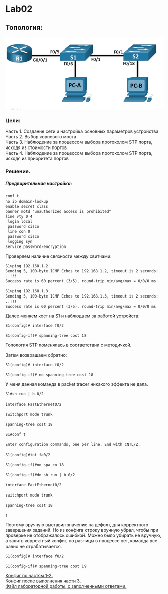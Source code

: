 
# Lab02

## Топология:
![](https://github.com/Etherne1/otus_network_engineer/blob/main/Lab01/Pasted%20image%2020241010212925.png?raw=true)

### Цели:
Часть 1. Создание сети и настройка основных параметров устройства
Часть 2. Выбор корневого моста  
Часть 3. Наблюдение за процессом выбора протоколом STP порта, исходя из стоимости портов  
Часть 4. Наблюдение за процессом выбора протоколом STP порта, исходя из приоритета портов  


### Решение.

##### Предварительная настройка:
```
conf t
no ip domain-lookup
enable secret class
banner motd "unauthorized access is prohibited"
line vty 0 4
 login local
 password cisco
 line con 0 
 password cisco
 logging syn
service password-encryption
```

Проверяем наличие связности между свитчами:



  
```
S1>ping 192.168.1.2
Sending 5, 100-byte ICMP Echos to 192.168.1.2, timeout is 2 seconds:
..!!!
Success rate is 60 percent (3/5), round-trip min/avg/max = 0/0/0 ms 

S1>ping 192.168.1.3
Sending 5, 100-byte ICMP Echos to 192.168.1.3, timeout is 2 seconds:
..!!!
Success rate is 60 percent (3/5), round-trip min/avg/max = 0/0/0 ms
```
Далее меняем кост на S1 и наблюдаем за работой устройств:
```
S1(config)# interface f0/2

S1(config-if)# spanning-tree cost 18
```
Топология STP поменялась в соответствии с методичкой.

Затем возвращаем обратно:
```
S1(config)# interface f0/2

S1(config-if)# no spanning-tree cost 18
```

У меня данная команда в packet tracer никакого эффекта не дала.
```
S1#sh run | b 0/2

interface FastEthernet0/2

switchport mode trunk

spanning-tree cost 18

S1#conf t

Enter configuration commands, one per line. End with CNTL/Z.

S1(config)#int fa0/2

S1(config-if)#no spa co 18

S1(config-if)#do sh run | b 0/2

interface FastEthernet0/2

switchport mode trunk

spanning-tree cost 18

!
```

Поэтому вручную выставил значение на дефолт, для корректного завершения заданий. Но из конфига строку вручную убрал, чтобы при проверке не отображалось ошибкой. Можно было убирать не вручную, а залить корректный конфиг, но разницы в процессе нет, команда все равно не отрабатывается.

```
S1(config)# interface f0/2

S1(config-if)# spanning-tree cost 19
```

[Конфиг по частям 1-2.](https://github.com/Etherne1/otus_network_engineer/tree/main/Lab02/config%20before%20part%203)  
[Конфиг после выполнения части 3.](https://github.com/Etherne1/otus_network_engineer/tree/main/Lab02/config%20after%20part%203)  
[Файл лабораторной работы, с заполненными ответами.](https://github.com/Etherne1/otus_network_engineer/blob/main/Lab02/3.1.2.12_Lab___Building_a_Switched_Network_with_Redundant_Links.docx)
